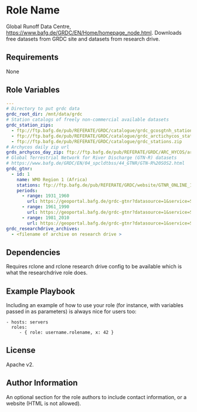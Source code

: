 Role Name
=========

Global Runoff Data Centre, https://www.bafg.de/GRDC/EN/Home/homepage_node.html.
Downloads free datasets from GRDC site and datasets from research drive.

Requirements
------------

None

Role Variables
--------------

```yml
---
# Directory to put grdc data
grdc_root_dir: /mnt/data/grdc
# Station catalogs of freely non-commercial available datasets
grdc_station_zips: 
  - ftp://ftp.bafg.de/pub/REFERATE/GRDC/catalogue/grdc_gcosgtnh_stations.zip
  - ftp://ftp.bafg.de/pub/REFERATE/GRDC/catalogue/grdc_arctichycos_stations.zip
  - ftp://ftp.bafg.de/pub/REFERATE/GRDC/catalogue/grdc_stations.zip
# Archycos daily zip url
grds_archycos_day_zip: ftp://ftp.bafg.de/pub/REFERATE/GRDC/ARC_HYCOS/arc_hycos_day.zip
# Global Terrestrial Network for River Discharge (GTN-R) datasets
# https://www.bafg.de/GRDC/EN/04_spcldtbss/44_GTNR/GTN-R%20SOS2.html
grdc_gtnr:
  - id: 1
    name: WMO Region 1 (Africa)
    stations: ftp://ftp.bafg.de/pub/REFERATE/GRDC/website/GTNR_ONLINE_1.txt
    periods:
      - range: 1931_1960
        url: https://geoportal.bafg.de/grdc-gtnr?datasource=1&service=SOS&version=2.0&request=GetObservation&featureOfInterest=http://gemstat.bafg.de/stations/1104150,1104530,1159100,1159105,1160235,1160378,1160500,1160580,1160684,1160788,1160880,1255100,1257100,1259100,1445100,1732100,1733600&temporalFilter=phenomenonTime,1931-01-01T00:00:00.000Z/1960-12-31T00:00:00.000Z
      - range: 1961_1990
        url: https://geoportal.bafg.de/grdc-gtnr?datasource=1&service=SOS&version=2.0&request=GetObservation&featureOfInterest=http://gemstat.bafg.de/stations/1104150,1104530,1159100,1159105,1160235,1160378,1160500,1160580,1160684,1160788,1160880,1255100,1257100,1259100,1445100,1732100,1733600&temporalFilter=phenomenonTime,1961-01-01T00:00:00.000Z/1990-12-31T00:00:00.000Z
      - range: 1981_2010
        url: https://geoportal.bafg.de/grdc-gtnr?datasource=1&service=SOS&version=2.0&request=GetObservation&featureOfInterest=http://gemstat.bafg.de/stations/1104150,1104530,1159100,1159105,1160235,1160378,1160500,1160580,1160684,1160788,1160880,1255100,1257100,1259100,1445100,1732100,1733600&temporalFilter=phenomenonTime,1981-01-01T00:00:00.000Z/2010-12-31T00:00:00.000Z
grdc_researchdrive_archives:
  - <filename of archive on research drive >
```

Dependencies
------------

Requires rclone and rclone research drive config to be available which is what the researchdrive role does.

Example Playbook
----------------

Including an example of how to use your role (for instance, with variables passed in as parameters) is always nice for users too:

    - hosts: servers
      roles:
         - { role: username.rolename, x: 42 }

License
-------

Apache v2.

Author Information
------------------

An optional section for the role authors to include contact information, or a website (HTML is not allowed).
